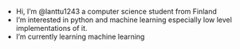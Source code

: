 - Hi, I’m @lanttu1243 a computer science student from Finland
- I’m interested in python and machine learning especially low level implementations of it.
- I’m currently learning machine learning
